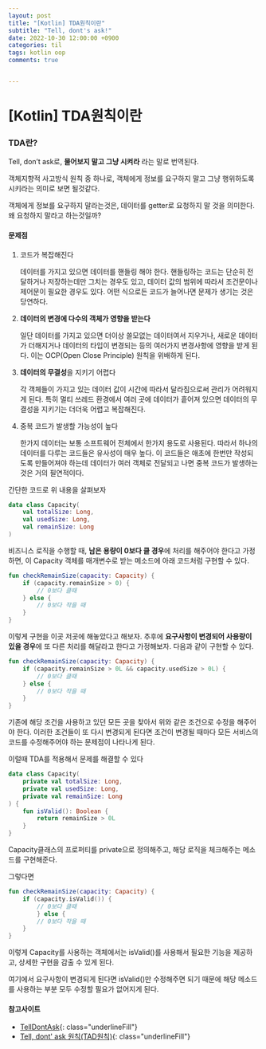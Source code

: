 ```yaml
---
layout: post
title: "[Kotlin] TDA원칙이란"
subtitle: "Tell, dont's ask!"
date: 2022-10-30 12:00:00 +0900
categories: til
tags: kotlin oop
comments: true


---
```




# [Kotlin] TDA원칙이란



### TDA란?

Tell, don’t ask로, **물어보지 말고 그냥 시켜라** 라는 말로 번역된다.

객체지향적 사고방식 원칙 중 하나로, 객체에게 정보를 요구하지 말고 그냥 행위하도록 시키라는 의미로 보면 될것같다.

객체에게 정보를 요구하지 말라는것은, 데이터를 getter로 요청하지 말 것을 의미한다. 왜 요청하지 말라고 하는것일까?



#### 문제점

1. 코드가 복잡해진다

    데이터를 가지고 있으면 데이터를 핸들링 해야 한다. 핸들링하는 코드는 단순히 전달하거나 저장하는데만 그치는 경우도 있고, 데이터 값의 범위에 따라서 조건문이나 제어문이 필요한 경우도 있다. 어떤 식으로든 코드가 늘어나면 문제가 생기는 것은 당연하다.

2. **데이터의 변경에 다수의 객체가 영향을 받는다**

    일단 데이터를 가지고 있으면 더이상 쓸모없는 데이터여서 지우거나, 새로운 데이터가 더해지거나 데이터의 타입이 변경되는 등의 여러가지 변경사항에 영향을 받게 된다. 이는 OCP(Open Close Principle) 원칙을 위배하게 된다.

3. **데이터의 무결성**을 지키기 어렵다

    각 객체들이 가지고 있는 데이터 값이 시간에 따라서 달라짐으로써 관리가 어려워지게 된다. 특히 멀티 쓰레드 환경에서 여러 곳에 데이터가 흩어져 있으면 데이터의 무결성을 지키기는 더더욱 어렵고 복잡해진다.

4. 중복 코드가 발생할 가능성이 높다

    한가지 데이터는 보통 소프트웨어 전체에서 한가지 용도로 사용된다. 따라서 하나의 데이터를 다루는 코드들은 유사성이 매우 높다. 이 코드들은 애초에 한번만 작성되도록 만들어져야 하는데 데이터가 여러 객체로 전달되고 나면 중복 코드가 발생하는 것은 거의 필연적이다.



간단한 코드로 위 내용을 살펴보자

```kotlin
data class Capacity(
    val totalSize: Long,
    val usedSize: Long,
    val remainSize: Long
)
```

비즈니스 로직을 수행할 때, **남은 용량이 0보다 클 경우**에 처리를 해주어야 한다고 가정하면, 이 Capacity 객체를 매개변수로 받는 메소드에 아래 코드처럼 구현할 수 있다.

```kotlin
fun checkRemainSize(capacity: Capacity) {
    if (capacity.remainSize > 0) {
        // 0보다 클때
    } else {
        // 0보다 작을 때
    }
}
```

이렇게 구현을 이곳 저곳에 해놓았다고 해보자. 추후에 **요구사항이 변경되어 사용량이 있을 경우**에 또 다른 처리를 해달라고 한다고 가정해보자. 다음과 같이 구현할 수 있다.

```kotlin
fun checkRemainSize(capacity: Capacity) {
    if (capacity.remainSize > 0L && capacity.usedSize > 0L) {
        // 0보다 클때
    } else {
        // 0보다 작을 때
    }
}
```

기존에 해당 조건을 사용하고 있던 모든 곳을 찾아서 위와 같은 조건으로 수정을 해주어야 한다. 이러한 조건들이 또 다시 변경되게 된다면 조건이 변경될 때마다 모든 서비스의 코드를 수정해주어야 하는 문제점이 나타나게 된다.



이럴때 TDA를 적용해서 문제를 해결할 수 있다

```kotlin
data class Capacity(
    private val totalSize: Long,
    private val usedSize: Long,
    private val remainSize: Long
) {
    fun isValid(): Boolean {
        return remainSize > 0L
    }
}
```

Capacity클래스의 프로퍼티를 private으로 정의해주고, 해당 로직을 체크해주는 메소드를 구현해준다.

그렇다면

```kotlin
fun checkRemainSize(capacity: Capacity) {
    if (capacity.isValid()) {
        // 0보다 클때
        } else {
        // 0보다 작을 때
    }
}
```

이렇게 Capacity를 사용하는 객체에서는 isValid()를 사용해서 필요한 기능을 제공하고, 상세한 구현을 감출 수 있게 된다.

여기에서 요구사항이 변경되게 된다면 isValid()만 수정해주면 되기 때문에 해당 메소드를 사용하는 부분 모두 수정할 필요가 없어지게 된다.



#### 참고사이트

- [TellDontAsk](https://martinfowler.com/bliki/TellDontAsk.html){: class="underlineFill"}
- [Tell, dont' ask 원칙(TAD원칙)](https://effectiveprogramming.tistory.com/entry/Tell-dont-ask){: class="underlineFill"}